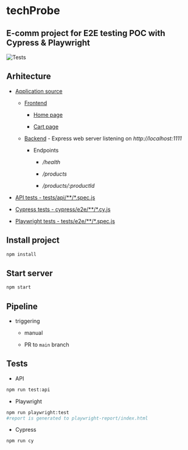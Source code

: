 # techProbe

## E-comm project for E2E testing POC with Cypress & Playwright

![Tests](https://github.com/CodrutaA/techProbe/actions/workflows/test.yml/badge.svg)

## Arhitecture

- [Application source](./src)

  - [Frontend](./src/ui)
    
    - [Home page](./src/ui/index.html)
        
    - [Cart page](./src/ui/cart.html)
   
  - [Backend](./src/app.js) - Express web server listening on _http://localhost:1111_

    - Endpoints
      
      - _/health_
        
      - _/products_
        
      - _/products/:productId_  

- [API tests - tests/api/**/*.spec.js](./tests/api/)
  
- [Cypress tests - cypress/e2e/**/*.cy.js](./cypress/e2e/)

- [Playwright tests - tests/e2e/**/*.spec.js](./tests/e2e/)


## Install project

```bash
npm install
```

## Start server

```bash
npm start
```

## Pipeline

- triggering
  
    - manual
      
    - PR to `main` branch      

## Tests

- API
  
```bash
npm run test:api
```

- Playwright
  
```bash
npm run playwright:test
#report is generated to playwright-report/index.html
```

- Cypress
  
```bash
npm run cy
```
